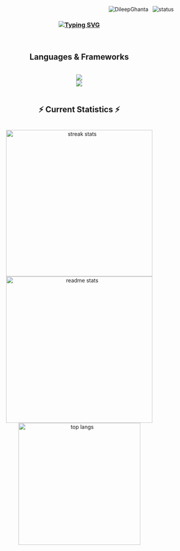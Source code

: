 <p align="right">
  <img src="https://komarev.com/ghpvc/?username=DileepGhanta&label=Profile%20views&color=0e75b6&style=flat" alt="DileepGhanta"/>
  &nbsp;
  <img src="https://nocache.advaith.workers.dev?url=https://img.shields.io/endpoint?url=https://dev.discordprofiles.me/api/badge/status/276544649148235776?simple=true" alt="status"/>
</p>

<h3 align="center">
  <a href="https://git.io/typing-svg">
    <img src="https://readme-typing-svg.herokuapp.com?font=Fira+Code&weight=700&size=28&duration=4002&pause=502&color=00AE0AF1&center=true&random=false&width=435&lines=Hello+%F0%9F%91%8B;I'm+Dileep+Ghanta;A+Full+Stack+Developer;Problem+Solver" alt="Typing SVG" />
  </a>
</h3>


<br/>

<h2 align="center">Languages & Frameworks</h2>
<br>
<div align="center">
  <img src="https://skillicons.dev/icons?i=react,html,css,javascript,vscode,github,git,vite" /><br>
  <img src="https://skillicons.dev/icons?i=bootstrap,tailwind,nodejs,c,cpp,java,python,mysql,mongodb" /><br>
</div>
<br>
 <h2 align="center">⚡ Current Statistics ⚡</h2>
<br>
<div align=center >
  <img width=390  src="https://streak-stats.demolab.com/?user=DileepGhanta&count_private=true&theme=react&border_radius=10" alt="streak stats"/>
  <img width=390  src="https://github-readme-stats.vercel.app/api?username=DileepGhanta&show_icons=true&theme=react&rank_icon=github&border_radius=10" alt="readme stats" />
  <img width=325 src="https://github-readme-stats.vercel.app/api/top-langs/?username=DileepGhanta&hide=HTML&langs_count=8&layout=compact&theme=react&border_radius=10&size_weight=0.5&count_weight=0.5&exclude_repo=github-readme-stats" alt="top langs" />
<!--   <img width=390 src="https://leetcard.jacoblin.cool/DileepGhanta?theme=dark&font=Nunito&ext=heatmap"/> -->
</div>

